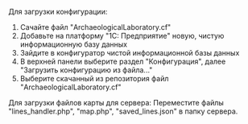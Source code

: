 Для загрузки конфигурации:
1. Сачайте файл "ArchaeologicalLaboratory.cf"
2. Добавьте на платформу "1С: Предприятие" новую, чистую информационную базу данных
3. Зайдите в конфигуратор чистой информационной базы данных
4. В верхней панели выберите раздел "Конфигурация", далее "Загрузить конфигурацию из файла..."
5. Выберите скачанный из репозитория файл "ArchaeologicalLaboratory.cf"

Для загрузки файлов карты для сервера:
Переместите файлы "lines_handler.php", "map.php", "saved_lines.json" в папку сервера.
